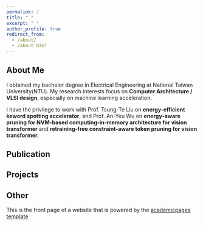 ```yaml
---
permalink: /
title: " "
excerpt: " "
author_profile: true
redirect_from: 
  - /about/
  - /about.html
---
```


About Me
---
I obtained my bachelor degree in Electrical Engineering at National Taiwan University(NTU). My research interests focus on **Computer Architecture / VLSI design**, especially on machine learning acceleration.

I have the privilege to work with Prof. Tsung-Te Liu on **energy-efficient keword spotting accelerator**, and Prof. An-Yeu Wu on **energy‑aware pruning for NVM‑based computing‑in‑memory
architecture for vision transformer** and **retraining‑free constraint‑aware token pruning for vision transformer**. 


Publication
---

Projects
---


Other
---
This is the front page of a website that is powered by the [academicpages template](https://github.com/academicpages/academicpages.github.io)



